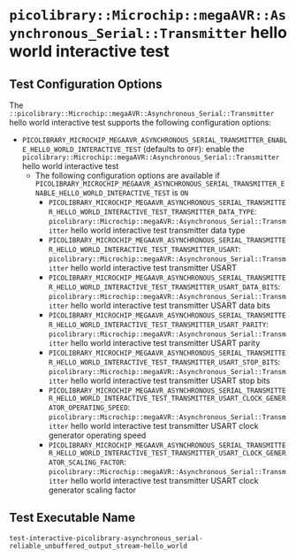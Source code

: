 # `picolibrary::Microchip::megaAVR::Asynchronous_Serial::Transmitter` hello world interactive test

## Test Configuration Options
The `::picolibrary::Microchip::megaAVR::Asynchronous_Serial::Transmitter` hello world
interactive test supports the following configuration options:
- `PICOLIBRARY_MICROCHIP_MEGAAVR_ASYNCHRONOUS_SERIAL_TRANSMITTER_ENABLE_HELLO_WORLD_INTERACTIVE_TEST`
  (defaults to `OFF`): enable the
  `picolibrary::Microchip::megaAVR::Asynchronous_Serial::Transmitter` hello world
  interactive test
    - The following configuration options are available if
      `PICOLIBRARY_MICROCHIP_MEGAAVR_ASYNCHRONOUS_SERIAL_TRANSMITTER_ENABLE_HELLO_WORLD_INTERACTIVE_TEST`
      is `ON`
        - `PICOLIBRARY_MICROCHIP_MEGAAVR_ASYNCHRONOUS_SERIAL_TRANSMITTER_HELLO_WORLD_INTERACTIVE_TEST_TRANSMITTER_DATA_TYPE`:
          `picolibrary::Microchip::megaAVR::Asynchronous_Serial::Transmitter` hello world
          interactive test transmitter data type
        - `PICOLIBRARY_MICROCHIP_MEGAAVR_ASYNCHRONOUS_SERIAL_TRANSMITTER_HELLO_WORLD_INTERACTIVE_TEST_TRANSMITTER_USART`:
          `picolibrary::Microchip::megaAVR::Asynchronous_Serial::Transmitter` hello world
          interactive test transmitter USART
        - `PICOLIBRARY_MICROCHIP_MEGAAVR_ASYNCHRONOUS_SERIAL_TRANSMITTER_HELLO_WORLD_INTERACTIVE_TEST_TRANSMITTER_USART_DATA_BITS`:
          `picolibrary::Microchip::megaAVR::Asynchronous_Serial::Transmitter` hello world
          interactive test transmitter USART data bits
        - `PICOLIBRARY_MICROCHIP_MEGAAVR_ASYNCHRONOUS_SERIAL_TRANSMITTER_HELLO_WORLD_INTERACTIVE_TEST_TRANSMITTER_USART_PARITY`:
          `picolibrary::Microchip::megaAVR::Asynchronous_Serial::Transmitter` hello world
          interactive test transmitter USART parity
        - `PICOLIBRARY_MICROCHIP_MEGAAVR_ASYNCHRONOUS_SERIAL_TRANSMITTER_HELLO_WORLD_INTERACTIVE_TEST_TRANSMITTER_USART_STOP_BITS`:
          `picolibrary::Microchip::megaAVR::Asynchronous_Serial::Transmitter` hello world
          interactive test transmitter USART stop bits
        - `PICOLIBRARY_MICROCHIP_MEGAAVR_ASYNCHRONOUS_SERIAL_TRANSMITTER_HELLO_WORLD_INTERACTIVE_TEST_TRANSMITTER_USART_CLOCK_GENERATOR_OPERATING_SPEED`:
          `picolibrary::Microchip::megaAVR::Asynchronous_Serial::Transmitter` hello world
          interactive test transmitter USART clock generator operating speed
        - `PICOLIBRARY_MICROCHIP_MEGAAVR_ASYNCHRONOUS_SERIAL_TRANSMITTER_HELLO_WORLD_INTERACTIVE_TEST_TRANSMITTER_USART_CLOCK_GENERATOR_SCALING_FACTOR`:
          `picolibrary::Microchip::megaAVR::Asynchronous_Serial::Transmitter` hello world
          interactive test transmitter USART clock generator scaling factor

## Test Executable Name
`test-interactive-picolibrary-asynchronous_serial-reliable_unbuffered_output_stream-hello_world`
